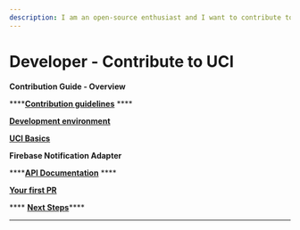 ```yaml
---
description: I am an open-source enthusiast and I want to contribute to the Sunbird UCI
---
```


# Developer - Contribute to UCI&#x20;

**Contribution Guide - Overview**&#x20;

****[**Contribution guidelines**](contribution-guidelines.md) ****&#x20;

****[**Development environment**](development-environment/)****

****[**UCI Basics**](uci-basics/)****

**Firebase Notification Adapter**

****[**API Documentation**](api-documentation/) ****&#x20;

****[**Your first PR**](contribution-guide/your-first-pr.md)****

&#x20;**** [**Next Steps**](next-steps.md)****

****
